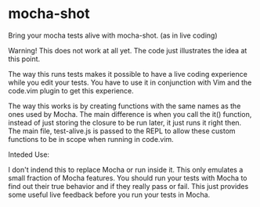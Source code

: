 # mocha-shot
Bring your mocha tests alive with mocha-shot. (as in live coding)

Warning! This does not work at all yet. The code just illustrates the idea at this point.

The way this runs tests makes it possible to have a live coding experience while you edit your tests. You have to use it in conjunction with Vim and the code.vim plugin to get this experience.

The way this works is by creating functions with the same names as the ones used by Mocha. The main difference is when you call the it() function, instead of just storing the closure to be run later, it just runs it right then. The main file, test-alive.js is passed to the REPL to allow these custom functions to be in scope when running in code.vim.

Inteded Use:

I don't indend this to replace Mocha or run inside it. This only emulates a small fraction of Mocha features. You should run your tests with Mocha to find out their true behavior and if
they really pass or fail. This just provides some useful live feedback before you run your tests in Mocha.
